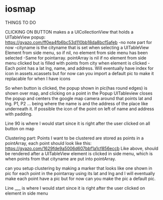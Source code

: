 # iosmap

THINGS TO DO

CLICKING ON BUTTON makes a a UICollectionView that holds a UITableView popup: https://gyazo.com/ff0ea4fb6bc53d110bb18da8bcf5afeb
-no note part for now
-cityname is the cityname that is set when selecting a UITableView Element from side menu, so if nil, no element from side menu has been selected
-Same for pointarray. pointArray is nil if no element from side menu clicked but is filled with points from city when element is clicked
  -Each point has a lat lng, name, and address. Will eventually have index for icon in assets.xcassets but for now can you import a       default pic to make it replacable for when I have icons
 
So when button is clicked, the popup shown in pic(has round edges) is shown over map, and clicking on a point in the Popup UITableview closes the popup and centers the google map camera around that points lat and lng. P1, P2 ... being where the name is and the address of the place like underneath it. If possible the icon of the point on left of name and address with padding.

Line 90 is where I would start since it is right after the user clicked on all button on map


Clustering part:
Points I want to be clustered are stored as points in a pointArray, each point should look like this: https://gyazo.com/1629fde9a5006d607bbf1a1cf856eccb
Like above, should be rendered after a UITableView element is clicked in side menu, which is when points from that cityname are put into pointArray.


can you setup clustering by making a marker that looks like one shown in pic for each point in the pointarray using its lat and lng and I will eventually make each point have a pic but for now can you make the pic a default pic.


Line ___ is where I would start since it is right after the user clicked on element in side menu
